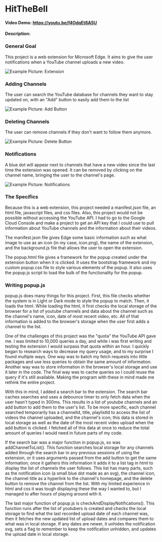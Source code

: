 # HitTheBell
#### Video Demo:  https://youtu.be/f4OdqEt8ASU
#### Description:
### **General Goal**
This project is a web extension for Microsoft Edge. It aims to give the user notifications when a YouTube channel uploads a new video.

![Example Picture: Extension](https://raw.githubusercontent.com/GalactoseGalaxy/HitTheBell/master/.github/examples/example1.jpg)

### **Adding Channels**
The user can search the YouTube database for channels they want to stay updated on, with an "Add" button to easily add them to the list

![Example Picture: Add Button](https://raw.githubusercontent.com/GalactoseGalaxy/HitTheBell/master/.github/examples/example2.jpg)

### **Deleting Channels**
The user can remove channels if they don't want to follow them anymore.

![Example Picture: Delete Button](https://raw.githubusercontent.com/GalactoseGalaxy/HitTheBell/master/.github/examples/example3.jpg)

### **Notifications**
A blue dot will appear next to channels that have a new video since the last time the extension was opened. It can be removed by clicking on the channel name, bringing the user to the channel's page.

![Example Picture: Notifications](https://raw.githubusercontent.com/GalactoseGalaxy/HitTheBell/master/.github/examples/example4.jpg)

### **The Specifics**
Because this is a web extension, this project needed a manifest.json file, an html file, javascript files, and css files. Also, this project would not be possible without accessing the YouTube API. I had to go to the Google Cloud Console and make a project to get an API key that I could use to pull information about YouTube channels and the information about their videos.

The manifest.json file gives Edge some basic information such as what image to use as an icon (in my case, icon.png), the name of the extension, and the background.js file that allows the user to open the extension.

The popup.html file gives a framework for the popup created under the extension button when it is clicked. It uses the bootstrap framework and my custom popup.css file to style various elements of the popup. It also uses the popup.js script to load the bulk of the functionality for the popup.

### **Writing popup.js**
popup.js does many things for this project. First, this file checks whether the system is in Light or Dark mode to style the popup to match. Then, it loads the html. While loading the html, it first checks the local storage of the browser for a list of youtube channels and data about the channel such as the channel's name, icon, date of most recent video, etc. All of that information is added to the browser's storage when the user first adds a channel to the list. 

One of the challenges of this project was the "quota" the YouTube API gave me. I was limited to 10,000 queries a day, and while i was first writing and testing the extension I would surpass that quota within an hour. I quickly began to research ways to decrease my query usage, and to my surprise I found multiple ways. One way was to batch my fetch requests into little packages and use less queries to obtain the same amount of information. Another way was to store information in the browser's local storage and use it later in the code. The final way was to cache queries so I could reuse the query if it's still available. Making the program with these in mind made me rethink the entire project. 

With this in mind, I added a search bar to the extension. The search bar caches searches and uses a debounce timer to only fetch data when the user hasn't typed in 300ms. This results in a list of youtube channels and an add button to add them to the user's list. To be more specific, each channel searched temporarily has a channelId, title, playlistId to access the list of videos the channel uploaded, and the channel's icon; this data is stored in local storage as well as the date of the most recent video upload when the add button is clicked. I fetched all of this data at once to reduce the total amount of queries I would need in future parts of my code. 

If the search bar was a major function in popup.js, so was addChannelToList(). This function searches local storage for any channels added through the search bar in any previous sessions of using the extension, or it uses arguments passed from the add button to get the same information; once it gathers this information it adds it to a list tag in html to display the list of channels the user follows. This list has many parts, such as the notification icon (a small blue dot made as an svg), the channel icon, the channel title as a hyperlink to the channel's homepage, and the delete button to remove the channel from the list. With my limited experience in html and css it was tough displaying these the way I wanted to, but I managed to after hours of playing around with it.

The last major function of popup.js is checkAndDisplayNotifications(). This function runs after the list of youtubers is created and checks the local storage to find what the last recorded upload date of each channel was, then it fetches the new updated list of upload dates and compares them to what was in local storage. If any dates are newer, it unhides the notification svg, sets a flag to remember to keep the notification unhidden, and updates the upload date in local storage.